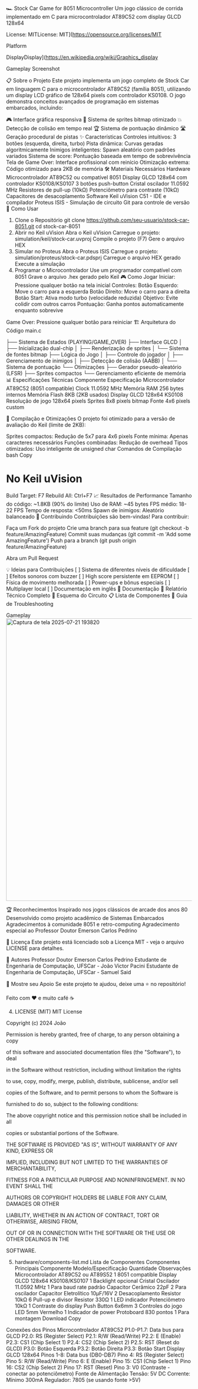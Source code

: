 🏎️ Stock Car Game for 8051 Microcontroller
Um jogo clássico de corrida implementado em C para microcontrolador AT89C52 com display GLCD 128x64


License: MITLicense: MIT](https://opensource.org/licenses/MIT

Platform

DisplayDisplay](https://en.wikipedia.org/wiki/Graphics_display

Gameplay Screenshot

📋 Sobre o Projeto
Este projeto implementa um jogo completo de Stock Car em linguagem C para o microcontrolador AT89C52 (família 8051), utilizando um display LCD gráfico de 128x64 pixels com controlador KS0108. O jogo demonstra conceitos avançados de programação em sistemas embarcados, incluindo:

🎮 Interface gráfica responsiva
🚗 Sistema de sprites bitmap otimizado
💥 Detecção de colisão em tempo real
🏆 Sistema de pontuação dinâmico
🛣️ Geração procedural de pistas
✨ Características
Controles intuitivos: 3 botões (esquerda, direita, turbo)
Pista dinâmica: Curvas geradas algoritmicamente
Inimigos inteligentes: Spawn aleatório com padrões variados
Sistema de score: Pontuação baseada em tempo de sobrevivência
Tela de Game Over: Interface profissional com reinício
Otimização extrema: Código otimizado para 2KB de memória
🛠️ Materiais Necessários
Hardware
Microcontrolador AT89C52 ou compatível 8051
Display GLCD 128x64 com controlador KS0108/KS0107
3 botões push-button
Cristal oscilador 11.0592 MHz
Resistores de pull-up (10kΩ)
Potenciômetro para contraste (10kΩ)
Capacitores de desacoplamento
Software
Keil uVision C51 - IDE e compilador
Proteus ISIS - Simulação de circuito
Git para controle de versão
🚀 Como Usar
1. Clone o Repositório
git clone https://github.com/seu-usuario/stock-car-8051.git
cd stock-car-8051
2. Abrir no Keil uVision
Abra o Keil uVision
Carregue o projeto: simulation/keil/stock-car.uvproj
Compile o projeto (F7)
Gere o arquivo HEX
3. Simular no Proteus
Abra o Proteus ISIS
Carregue o projeto: simulation/proteus/stock-car.pdsprj
Carregue o arquivo HEX gerado
Execute a simulação
4. Programar o Microcontrolador
Use um programador compatível com 8051
Grave o arquivo .hex gerado pelo Keil
🎮 Como Jogar
Iniciar: Pressione qualquer botão na tela inicial
Controles:
Botão Esquerdo: Move o carro para a esquerda
Botão Direito: Move o carro para a direita
Botão Start: Ativa modo turbo (velocidade reduzida)
Objetivo: Evite colidir com outros carros
Pontuação: Ganha pontos automaticamente enquanto sobrevive

Game Over: Pressione qualquer botão para reiniciar
🏗️ Arquitetura do Código
main.c

├── Sistema de Estados (PLAYING/GAME_OVER)
├── Interface GLCD
│ ├── Inicialização dual-chip
│ ├── Renderização de sprites
│ └── Sistema de fontes bitmap
├── Lógica do Jogo
│ ├── Controle do jogador
│ ├── Gerenciamento de inimigos
│ ├── Detecção de colisão (AABB)
│ └── Sistema de pontuação
└── Otimizações
├── Gerador pseudo-aleatório (LFSR)
├── Sprites compactos
└── Gerenciamento eficiente de memória
📊 Especificações Técnicas
Componente		Especificação
Microcontrolador	AT89C52 (8051 compatible)
Clock			11.0592 MHz
Memória RAM		256 bytes internos
Memória Flash		8KB (2KB usados)
Display			GLCD 128x64 KS0108
Resolução de jogo	128x64 pixels
Sprites			8x8 pixels bitmap
Fonte			4x6 pixels custom

🔧 Compilação e Otimizações
O projeto foi otimizado para a versão de avaliação do Keil (limite de 2KB):

Sprites compactos: Redução de 5x7 para 4x6 pixels
Fonte mínima: Apenas caracteres necessários
Funções combinadas: Redução de overhead
Tipos otimizados: Uso inteligente de unsigned char
Comandos de Compilação
bash
Copy

# No Keil uVision
Build Target: F7
Rebuild All: Ctrl+F7
📈 Resultados de Performance
Tamanho do código: ~1.8KB (90% do limite)
Uso de RAM: ~45 bytes
FPS médio: 18-22 FPS
Tempo de resposta: <50ms
Spawn de inimigos: Aleatório balanceado
🤝 Contribuindo
Contribuições são bem-vindas! Para contribuir:

Faça um Fork do projeto
Crie uma branch para sua feature (git checkout -b feature/AmazingFeature)
Commit suas mudanças (git commit -m 'Add some AmazingFeature')
Push para a branch (git push origin feature/AmazingFeature)

Abra um Pull Request

💡 Ideias para Contribuições
[ ] Sistema de diferentes níveis de dificuldade
[ ] Efeitos sonoros com buzzer
[ ] High score persistente em EEPROM
[ ] Física de movimento melhorada
[ ] Power-ups e bônus especiais
[ ] Multiplayer local
[ ] Documentação em inglês
📝 Documentação
📄 Relatório Técnico Completo
🔧 Esquema do Circuito
📋 Lista de Componentes
🎯 Guia de Troubleshooting

Gameplay
<img width="1076" height="767" alt="Captura de tela 2025-07-21 193820" src="https://github.com/user-attachments/assets/302ad2c1-ca0b-4506-b9fc-8468a91aea5d" />


🏆 Reconhecimentos
Inspirado nos jogos clássicos de arcade dos anos 80
Desenvolvido como projeto acadêmico de Sistemas Embarcados
Agradecimentos à comunidade 8051 e retro-computing
Agradecimento especial ao Professor Doutor Emerson Carlos Pedrino

📄 Licença
Este projeto está licenciado sob a Licença MIT - veja o arquivo LICENSE para detalhes.

👤 Autores
Professor Doutor Emerson Carlos Pedrino
Estudante de Engenharia de Computação, UFSCar - João Victor Pacini
Estudante de Engenharia de Computação, UFSCar - Samuel Said

🌟 Mostre seu Apoio
Se este projeto te ajudou, deixe uma ⭐ no repositório!

Feito com ❤️ e muito café ☕

4. LICENSE (MIT)
MIT License

Copyright (c) 2024 João

Permission is hereby granted, free of charge, to any person obtaining a copy

of this software and associated documentation files (the "Software"), to deal

in the Software without restriction, including without limitation the rights

to use, copy, modify, merge, publish, distribute, sublicense, and/or sell

copies of the Software, and to permit persons to whom the Software is

furnished to do so, subject to the following conditions:

The above copyright notice and this permission notice shall be included in all

copies or substantial portions of the Software.

THE SOFTWARE IS PROVIDED "AS IS", WITHOUT WARRANTY OF ANY KIND, EXPRESS OR

IMPLIED, INCLUDING BUT NOT LIMITED TO THE WARRANTIES OF MERCHANTABILITY,

FITNESS FOR A PARTICULAR PURPOSE AND NONINFRINGEMENT. IN NO EVENT SHALL THE

AUTHORS OR COPYRIGHT HOLDERS BE LIABLE FOR ANY CLAIM, DAMAGES OR OTHER

LIABILITY, WHETHER IN AN ACTION OF CONTRACT, TORT OR OTHERWISE, ARISING FROM,

OUT OF OR IN CONNECTION WITH THE SOFTWARE OR THE USE OR OTHER DEALINGS IN THE

SOFTWARE.

5. hardware/components-list.md
Lista de Componentes
Componentes Principais
Componente	Modelo/Especificação	Quantidade	Observações
Microcontrolador	AT89C52 ou AT89S52	1	8051 compatible
Display GLCD	128x64 KS0108/KS0107	1	Backlight opcional
Cristal Oscilador	11.0592 MHz	1	Para baud rate padrão
Capacitor Cerâmico	22pF	2	Para oscilador
Capacitor Eletrolítico	10µF/16V	2	Desacoplamento
Resistor	10kΩ	6	Pull-up e divisor
Resistor	330Ω	1	LED indicador
Potenciômetro	10kΩ	1	Contraste do display
Push Button	6x6mm	3	Controles do jogo
LED	5mm Vermelho	1	Indicador de power
Protoboard	830 pontos	1	Para montagem
 Download
 Copy

Conexões dos Pinos
Microcontrolador AT89C52
P1.0-P1.7: Data bus para GLCD
P2.0: RS (Register Select)
P2.1: R/W (Read/Write)
P2.2: E (Enable)
P2.3: CS1 (Chip Select 1)
P2.4: CS2 (Chip Select 2)
P2.5: RST (Reset do GLCD)
P3.0: Botão Esquerda
P3.2: Botão Direita
P3.3: Botão Start
Display GLCD 128x64
Pinos 1-8: Data bus (DB0-DB7)
Pino 4: RS (Register Select)
Pino 5: R/W (Read/Write)
Pino 6: E (Enable)
Pino 15: CS1 (Chip Select 1)
Pino 16: CS2 (Chip Select 2)
Pino 17: RST (Reset)
Pino 3: V0 (Contraste - conectar ao potenciômetro)
Fonte de Alimentação
Tensão: 5V DC
Corrente: Mínimo 300mA
Regulador: 7805 (se usando fonte >5V)
